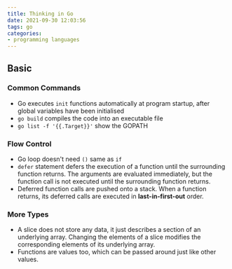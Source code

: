 ```yaml
---  
title: Thinking in Go
date: 2021-09-30 12:03:56  
tags: go  
categories:
- programming languages
---  
```


## Basic

### Common Commands

- Go executes `init` functions automatically at program startup, after global variables have been initialised
- `go build` compiles the code into an executable file
- `go list -f '{{.Target}}'` show the GOPATH

### Flow Control

- Go loop doesn't need `()` same as `if`
- `defer` statement defers the execution of a function until the surrounding function returns. The arguments are evaluated immediately, but the function call is not executed until the surrounding function returns.
- Deferred function calls are pushed onto a stack. When a function returns, its deferred calls are executed in **last-in-first-out** order.

### More Types

- A slice does not store any data, it just describes a section of an underlying array. Changing the elements of a slice modifies the corresponding elements of its underlying array.
- Functions are values too, which can be passed around just like other values. 
